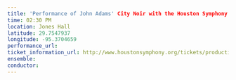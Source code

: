 ```yaml
---
title: 'Performance of John Adams' City Noir with the Houston Symphony'
time: 02:30 PM
location: Jones Hall
latitude: 29.7547937
longitude: -95.3704659
performance_url: 
ticket_information_url: http://www.houstonsymphony.org/tickets/production/detail?id=5060 
ensemble: 
conductor: 
---
```

